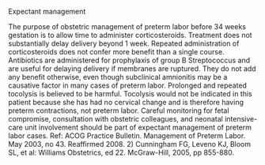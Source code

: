 Expectant management

The purpose of obstetric management of preterm labor before 34 weeks gestation is to allow time to administer corticosteroids. Treatment does not substantially delay delivery beyond 1 week. Repeated administration of corticosteroids does not confer more benefit than a single course. Antibiotics are administered for prophylaxis of group B Streptococcus and are useful for delaying delivery if membranes are ruptured. They do not add any benefit otherwise, even though subclinical amnionitis may be a causative factor in many cases of preterm labor. Prolonged and repeated tocolysis is believed to be harmful. Tocolysis would not be indicated in this patient because she has had no cervical change and is therefore having preterm contractions, not preterm labor. Careful monitoring for fetal compromise, consultation with obstetric colleagues, and neonatal intensive-care unit involvement should be part of expectant management of preterm labor cases.
Ref: ACOG Practice Bulletin. Management of Preterm Labor. May 2003, no 43. Reaffirmed 2008. 2) Cunningham FG, Leveno KJ, Bloom SL, et al: Williams Obstetrics, ed 22. McGraw-Hill, 2005, pp 855-880.